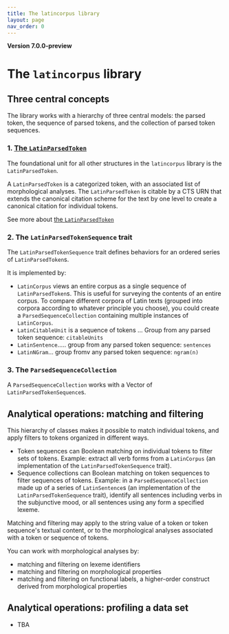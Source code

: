 ```yaml
---
title: The latincorpus library
layout: page
nav_order: 0
---
```




**Version 7.0.0-preview**

# The `latincorpus` library

## Three central concepts

The library works with a hierarchy of three central models:  the parsed token, the sequence of parsed tokens, and the collection of parsed token sequences.

### 1. [The `LatinParsedToken`](./parsedTokens/)

The foundational unit for all other structures in the `latincorpus` library is the `LatinParsedToken`.

A `LatinParsedToken` is a categorized token, with an associated list of morphological analyses.  The  `LatinParsedToken` is citable by a CTS URN that extends the canonical citation scheme for the text by one level to create a canonical citation for individual tokens.

See more about [the `LatinParsedToken`](./parsedTokens/)


### 2. The `LatinParsedTokenSequence` trait


The `LatinParsedTokenSequence` trait defines behaviors for an ordered series of `LatinParsedToken`s.

It is implemented by:

- `LatinCorpus` views an entire corpus as a single sequence of `LatinParsedToken`s.  This is useful for surveying the contents of an entire corpus.  To compare different corpora of Latin texts (grouped into corpora according to whatever principle you choose), you could create a `ParsedSequenceCollection` containing multiple instances of `LatinCorpus`.
- `LatinCitableUnit` is a sequence of tokens ...
Group from any parsed token sequence: `citableUnits`
- `LatinSentence`..... group from any parsed token sequence: `sentences`
- `LatinNGram`... group fromv any parsed token sequence: `ngram(n)`



### 3. The `ParsedSequenceCollection`

A `ParsedSequenceCollection` works with a Vector of `LatinParsedTokenSequence`s.


## Analytical operations: matching and filtering

This hierarchy of classes makes it possible to match individual tokens, and apply filters to tokens organized in different ways.

-  Token sequences can Boolean matching on individual tokens to filter sets of tokens.  Example: extract all verb forms from a `LatinCorpus` (an implementation of the `LatinParsedTokenSequence` trait).
- Sequence collections can Boolean matching on token sequences  to filter sequences of tokens.  Example:  in a `ParsedSequenceCollection` made up of a series of `LatinSentence`s (an implementation of the `LatinParsedTokenSequence` trait), identify all sentences including verbs in the subjunctive mood, or all sentences using any form a specified lexeme.

Matching and filtering may apply to the string value of a token or token sequence's textual content, or to the morphological analyses associated with a token or sequence of tokens.

You can work with morphological analyses by:

- matching and filtering on lexeme identifiers
- matching and filtering on morphological properties
- matching and filtering on functional labels, a higher-order construct derived from morphological properties

## Analytical operations: profiling a data set

- TBA
